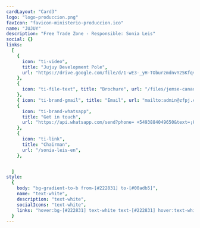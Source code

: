 ```yaml
---
cardLayout: "Card3"
logo: "logo-produccion.png"
favIcon: "favicon-ministerio-produccion.ico"
name: "JUJUY"
description: "Free Trade Zone - Responsible: Sonia Leis"
social: {}
links:
  [
    {
      icon: "ti-video",
      title: "Jujuy Development Pole",
      url: "https://drive.google.com/file/d/1-wE3-_yH-TOburzmdnvY25KfqvMQzFG4/view?usp=sharing",
    },
    { 
      icon: "ti-file-text", title: "Brochure", url: "/files/jemse-canada.pdf" 
    },
    { icon: "ti-brand-gmail", title: "Email", url: "mailto:admin@zfpj.com.ar" },
    {
      icon: "ti-brand-whatsapp",
      title: "Get in touch",
      url: "https://api.whatsapp.com/send?phone= +5493884049650&text=¡Hello!, saw your contact in conoceme.com.ar and want to get in touch with you about Pericos Free Trade Zone",
    },
    {
      icon: "ti-link",
      title: "Chairman",
      url: "/sonia-leis-en",
    },


  ]
style:
  {
    body: "bg-gradient-to-b from-[#222831] to-[#00adb5]",
    name: "text-white",
    description: "text-white",
    socialIcons: "text-white",
    links: "hover:bg-[#222831] text-white text-[#222831] hover:text-white",
  }
---
```

